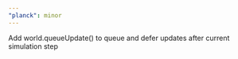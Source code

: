 ```yaml
---
"planck": minor
---
```


Add world.queueUpdate() to queue and defer updates after current simulation step
